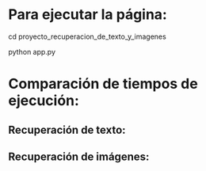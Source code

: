 # Para ejecutar la página: 

cd proyecto_recuperacion_de_texto_y_imagenes

python app.py

# Comparación de tiempos de ejecución:

## Recuperación de texto:

## Recuperación de imágenes:



